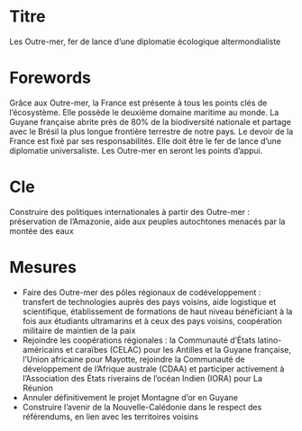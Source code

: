 # Titre

Les Outre-mer, fer de lance d’une diplomatie écologique altermondialiste
# Forewords

Grâce aux Outre-mer, la France est présente à tous les points clés de l’écosystème. Elle possède le deuxième domaine maritime au monde. La Guyane française abrite près de 80% de la biodiversité nationale et partage avec le Brésil la plus longue frontière terrestre de notre pays. Le devoir de la France est fixé par ses responsabilités. Elle doit être le fer de lance d’une diplomatie universaliste. Les Outre-mer en seront les points d’appui.

# Cle

Construire des politiques internationales à partir des Outre-mer : préservation de l’Amazonie, aide aux peuples autochtones menacés par la montée des eaux
# Mesures

* Faire des Outre-mer des pôles régionaux de codéveloppement : transfert de technologies auprès des pays voisins, aide logistique et scientifique, établissement de formations de haut niveau bénéficiant à la fois aux étudiants ultramarins et à ceux des pays voisins, coopération militaire de maintien de la paix
* Rejoindre les coopérations régionales : la Communauté d’États latino-américains et caraïbes (CELAC) pour les Antilles et la Guyane française, l’Union africaine pour Mayotte, rejoindre la Communauté de développement de l’Afrique australe (CDAA) et participer activement à l’Association des États riverains de l’océan Indien (IORA) pour La Réunion
* Annuler définitivement le projet Montagne d’or en Guyane
* Construire l’avenir de la Nouvelle-Calédonie dans le respect des référendums, en lien avec les territoires voisins